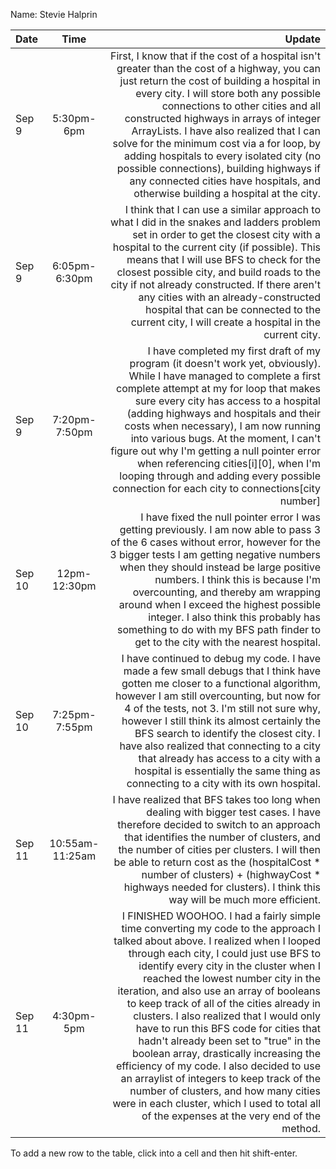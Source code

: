 Name: Stevie Halprin

| Date   |      Time       |                                                                                                                                                                                                                                                                                                                                                                                                                                                                                                                                                                                                                                                                                                                                                                Update |
|:-------|:---------------:|----------------------------------------------------------------------------------------------------------------------------------------------------------------------------------------------------------------------------------------------------------------------------------------------------------------------------------------------------------------------------------------------------------------------------------------------------------------------------------------------------------------------------------------------------------------------------------------------------------------------------------------------------------------------------------------------------------------------------------------------------------------------:|
| Sep 9  |   5:30pm-6pm    |                                                                                                                                                                                                                          First, I know that if the cost of a hospital isn't greater than the cost of a highway, you can just return the cost of building a hospital in every city. I will store both any possible connections to other cities and all constructed highways in arrays of integer ArrayLists. I have also realized that I can solve for the minimum cost via a for loop, by adding hospitals to every isolated city (no possible connections), building highways if any connected cities have hospitals, and otherwise building a hospital at the city. |
| Sep 9  |  6:05pm-6:30pm  |                                                                                                                                                                                                                                                                                             I think that I can use a similar approach to what I did in the snakes and ladders problem set in order to get the closest city with a hospital to the current city (if possible). This means that I will use BFS to check for the closest possible city, and build roads to the city if not already constructed. If there aren't any cities with an already-constructed hospital that can be connected to the current city, I will create a hospital in the current city. |
| Sep 9  |  7:20pm-7:50pm  |                                                                                                                                                                                                                                        I have completed my first draft of my program (it doesn't work yet, obviously). While I have managed to complete a first complete attempt at my for loop that makes sure every city has access to a hospital (adding highways and hospitals and their costs when necessary), I am now running into various bugs. At the moment, I can't figure out why I'm getting a null pointer error when referencing cities[i][0], when I'm looping through and adding every possible connection for each city to connections[city number] |
| Sep 10 |  12pm-12:30pm   |                                                                                                                                                                                                                                                                                        I have fixed the null pointer error I was getting previously. I am now able to pass 3 of the 6 cases without error, however for the 3 bigger tests I am getting negative numbers when they should instead be large positive numbers. I think this is because I'm overcounting, and thereby am wrapping around when I exceed the highest possible integer. I also think this probably has something to do with my BFS path finder to get to the city with the nearest hospital. |
| Sep 10 |  7:25pm-7:55pm  |                                                                                                                                                                                                                                                                     I have continued to debug my code. I have made a few small debugs that I think have gotten me closer to a functional algorithm, however I am still overcounting, but now for 4 of the tests, not 3. I'm still not sure why, however I still think its almost certainly the BFS search to identify the closest city. I have also realized that connecting to a city that already has access to a city with a hospital is essentially the same thing as connecting to a city with its own hospital. |
| Sep 11 | 10:55am-11:25am |                                                                                                                                                                                                                                                                                                                                                                             I have realized that BFS takes too long when dealing with bigger test cases. I have therefore decided to switch to an approach that identifies the number of clusters, and the number of cities per clusters. I will then be able to return cost as the (hospitalCost * number of clusters) + (highwayCost * highways needed for clusters). I think this way will be much more efficient. |
| Sep 11 |   4:30pm-5pm    |      I FINISHED WOOHOO. I had a fairly simple time converting my code to the approach I talked about above. I realized when I looped through each city, I could just use BFS to identify every city in the cluster when I reached the lowest number city in the iteration, and also use an array of booleans to keep track of all of the cities already in clusters. I also realized that I would only have to run this BFS code for cities that hadn't already been set to "true" in the boolean array, drastically increasing the efficiency of my code. I also decided to use an arraylist of integers to keep track of the number of clusters, and how many cities were in each cluster, which I used to total all of the expenses at the very end of the method. |


To add a new row to the table, click into a cell and then hit shift-enter.